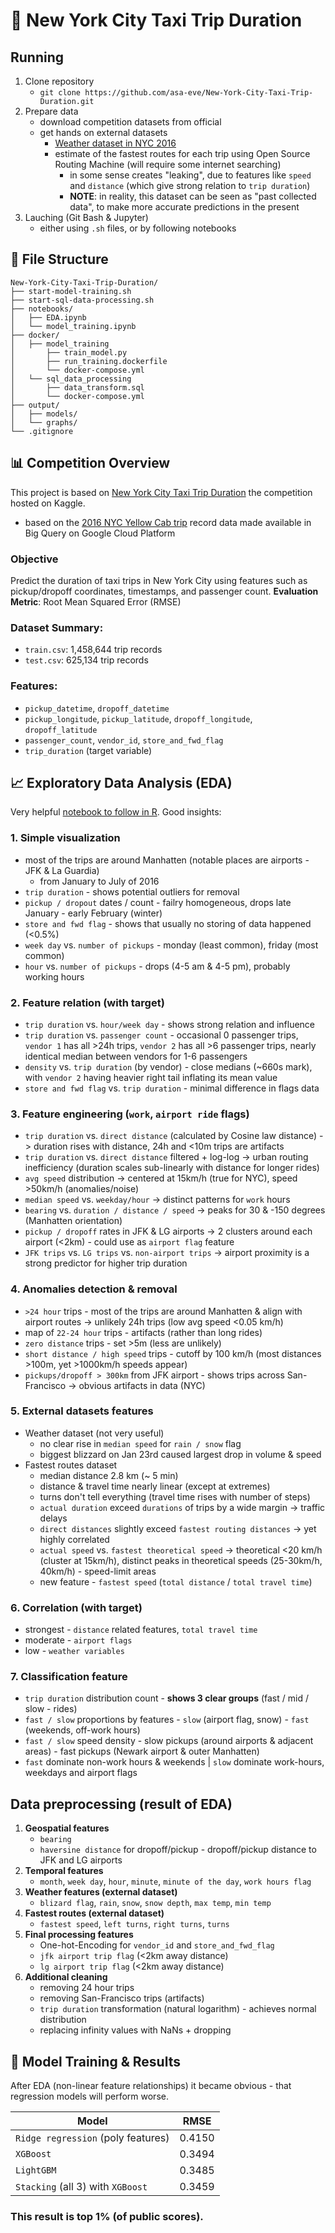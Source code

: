 # 🗽 New York City Taxi Trip Duration


## Running
1. Clone repository
    - `git clone https://github.com/asa-eve/New-York-City-Taxi-Trip-Duration.git`
2. Prepare data
    - download competition datasets from official
    - get hands on external datasets
      - [Weather dataset in NYC 2016](https://www.kaggle.com/datasets/mathijs/weather-data-in-new-york-city-2016)
      - estimate of the fastest routes for each trip using Open Source Routing Machine (will require some internet searching)
          - in some sense creates "leaking", due to features like `speed` and `distance` (which give strong relation to `trip duration`)
          - **NOTE**: in reality, this dataset can be seen as "past collected data", to make more accurate predictions in the present
3. Lauching (Git Bash & Jupyter)
   - either using `.sh` files, or by following notebooks

## 📃 File Structure
```
New-York-City-Taxi-Trip-Duration/
├── start-model-training.sh
├── start-sql-data-processing.sh
├── notebooks/
│   ├── EDA.ipynb
│   └── model_training.ipynb
├── docker/
│   ├── model_training
│       ├── train_model.py
│       ├── run_training.dockerfile
│       └── docker-compose.yml
│   └── sql_data_processing
│       ├── data_transform.sql
│       └── docker-compose.yml
├── output/
│   ├── models/
│   └── graphs/
└── .gitignore
```

## 📊 Competition Overview

This project is based on [New York City Taxi Trip Duration](https://www.kaggle.com/competitions/nyc-taxi-trip-duration) the competition hosted on Kaggle.
- based on the [2016 NYC Yellow Cab trip](https://cloud.google.com/bigquery/public-data/nyc-tlc-trips) record data made available in Big Query on Google Cloud Platform

### Objective
Predict the duration of taxi trips in New York City using features such as pickup/dropoff coordinates, timestamps, and passenger count.
**Evaluation Metric**: Root Mean Squared Error (RMSE)

### **Dataset Summary**:
- `train.csv`: 1,458,644 trip records
- `test.csv`: 625,134 trip records

### **Features**:
- `pickup_datetime`, `dropoff_datetime`
- `pickup_longitude`, `pickup_latitude`, `dropoff_longitude`, `dropoff_latitude`
- `passenger_count`, `vendor_id`, `store_and_fwd_flag`
- `trip_duration` (target variable)

## 📈 Exploratory Data Analysis (EDA)
Very helpful [notebook to follow in R](https://www.kaggle.com/code/headsortails/nyc-taxi-eda-update-the-fast-the-curious/report).
Good insights:
### 1. **Simple visualization**
   - most of the trips are around Manhatten (notable places are airports - JFK & La Guardia)
       - from January to July of 2016 
   - `trip duration` - shows potential outliers for removal
   - `pickup / dropout` dates / count - failry homogeneous, drops late January - early February (winter)
   - `store and fwd flag` - shows that usually no storing of data happened (<0.5%)
   - `week day` vs. `number of pickups` - monday (least common), friday (most common)
   - `hour` vs. `number of pickups` - drops (4-5 am & 4-5 pm), probably working hours
### 2. **Feature relation** (with target)
   - `trip duration` vs. `hour/week day` - shows strong relation and influence
   - `trip duration` vs. `passenger count` - occasional 0 passenger trips, `vendor 1` has all >24h trips, `vendor 2` has all >6 passenger trips, nearly identical median between vendors for 1-6 passengers 
   - `density` vs. `trip duration` (by vendor) - close medians (~660s mark), with `vendor 2` having heavier right tail inflating its mean value
   - `store and fwd flag` vs. `trip duration` - minimal difference in flags data 
### 3. **Feature engineering** (`work`, `airport ride` flags)
   - `trip duration` vs. `direct distance` (calculated by Cosine law distance) -> duration rises with distance, 24h and <10m trips are artifacts
   - `trip duration` vs. `direct distance` filtered + log-log -> urban routing inefficiency (duration scales sub-linearly with distance for longer rides)
   - `avg speed` distribution -> centered at 15km/h (true for NYC), speed >50km/h (anomalies/noise)
   - `median speed` vs. `weekday/hour` -> distinct patterns for `work` hours 
   - `bearing` vs. `duration / distance / speed` -> peaks for 30 & -150 degrees (Manhatten orientation)
   - `pickup / dropoff` rates in JFK & LG airports -> 2 clusters around each airport (<2km) - could use as `airport flag` feature
   - `JFK trips` vs. `LG trips` vs. `non-airport trips` -> airport proximity is a strong predictor for higher trip duration
### 4. **Anomalies detection & removal**
   - `>24 hour` trips - most of the trips are around Manhatten & align with airport routes -> unlikely 24h trips (low avg speed <0.05 km/h)
   - map of `22-24 hour` trips - artifacts (rather than long rides)
   - `zero distance` trips - set >5m (less are unlikely)
   - `short distance / high speed` trips - cutoff by 100 km/h (most distances >100m, yet >1000km/h speeds appear)
   - `pickups/dropoff > 300km` from JFK airport - shows trips across San-Francisco -> obvious artifacts in data (NYC)
### 5. **External datasets features**
   - Weather dataset (not very useful)
       - no clear rise in `median speed` for `rain / snow` flag
       - biggest blizzard on Jan 23rd caused largest drop in volume & speed
   - Fastest routes dataset
       - median distance 2.8 km (~ 5 min)
       - distance & travel time nearly linear (except at extremes)
       - turns don't tell everything (travel time rises with number of steps)
       - `actual duration` exceed `durations` of trips by a wide margin -> traffic delays
       - `direct distances` slightly exceed `fastest routing distances` -> yet highly correlated
       - `actual speed` vs. `fastest theoretical speed` -> theoretical <20 km/h (cluster at 15km/h), distinct peaks in theoretical speeds (25-30km/h, 40km/h) - speed-limit areas 
       - new feature - `fastest speed` (`total distance` / `total travel time`)
### 6. **Correlation** (with target)
   - strongest - `distance` related features, `total travel time`
   - moderate - `airport flags`
   - low - `weather variables`
### 7. **Classification feature**
   - `trip duration` distribution count - **shows 3 clear groups** (fast / mid / slow - rides)
   - `fast / slow` proportions by features - `slow` (airport flag, snow) - `fast` (weekends, off-work hours)
   - `fast / slow` speed density - slow pickups (around airports & adjacent areas) - fast pickups (Newark airport & outer Manhatten)
   - `fast` dominate non-work hours & weekends | `slow` dominate work-hours, weekdays and airport flags
     
## Data preprocessing (result of EDA)
1. **Geospatial features**
   - `bearing`
   - `haversine distance` for dropoff/pickup - dropoff/pickup distance to JFK and LG airports
2. **Temporal features**
   - `month`, `week day`, `hour`, `minute`, `minute of the day`, `work hours flag`
3. **Weather features (external dataset)**
   - `blizard flag`, `rain`, `snow`, `snow depth`, `max temp`, `min temp`
4. **Fastest routes (external dataset)**
   - `fastest speed`, `left turns`, `right turns`, `turns`
5. **Final processing features**
   - One-hot-Encoding for `vendor_id` and `store_and_fwd_flag`
   - `jfk airport trip flag` (<2km away distance)
   - `lg airport trip flag` (<2km away distance)
6. **Additional cleaning**
   - removing 24 hour trips
   - removing San-Francisco trips (artifacts)
   - `trip duration` transformation (natural logarithm) - achieves normal distribution
   - replacing infinity values with NaNs + dropping

## 🤖 Model Training & Results
After EDA (non-linear feature relationships) it became obvious - that regression models will perform worse.

  Model | RMSE
  --- | --- 
  `Ridge regression` (poly features) | 0.4150
  `XGBoost` | 0.3494
  `LightGBM` | 0.3485
  `Stacking` (all 3) with `XGBoost` | 0.3459

### This result is top 1% (of public scores).

